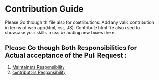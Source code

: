 # Contribution Guide
Please Go through thi file also for contributions.
Add any valid contribution in terms of web app(html, css, JS).
Contribute html file also used to showcase your skills in css by adding new boxes there.

## Please Go though Both Responsibilities for Actual acceptance of the Pull Request :

1. [Maintainers Responsibility](https://hacktoberfest.digitalocean.com/resources/maintainers)
2. [contributors Responsibility](https://hacktoberfest.digitalocean.com/resources/participation)
